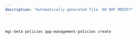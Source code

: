 ```yaml
---
description: "Automatically generated file. DO NOT MODIFY"
---
```


```bash


mgc-beta policies app-management-policies create

```